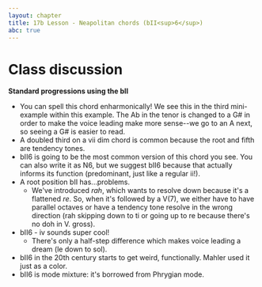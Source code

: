 ```yaml
---
layout: chapter
title: 17b Lesson - Neapolitan chords (bII<sup>6</sup>)
abc: true
---
```


# Class discussion

**Standard progressions using the bII**
- You can spell this chord enharmonically! We see this in the third mini-example within this example. The Ab in the tenor is changed to a G# in order to make the voice leading make more sense--we go to an A next, so seeing a G# is easier to read.
- A doubled third on a vii dim chord is common because the root and fifth are tendency tones. 
- bII6 is going to be the most common version of this chord you see. You can also write it as N6, but we suggest bII6 because that actually informs its function (predominant, just like a regular ii!).
- A root position bII has...problems.
  - We've introduced *rah*, which wants to resolve down because it's a flattened *re*. So, when it's followed by a V(7), we either have to have parallel octaves or have a tendency tone resolve in the wrong direction (rah skipping down to ti or going up to re because there's no doh in V. gross).
- bII6 - iv sounds super cool!
  - There's only a half-step difference which makes voice leading a dream (le down to sol).
- bII6 in the 20th century starts to get weird, functionally. Mahler used it just as a color.
- bII6 is mode mixture: it's borrowed from Phrygian mode.

